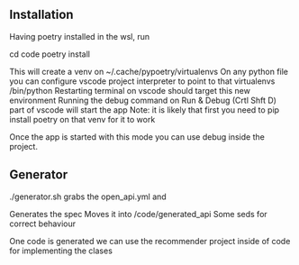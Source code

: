 ## Installation

Having poetry installed in the wsl, run

cd code
poetry install

This will create a venv on ~/.cache/pypoetry/virtualenvs
On any python file you can configure vscode project interpreter to point to that virtualenvs /bin/python
Restarting terminal on vscode should target this new environment
Running the debug command on Run & Debug (Crtl Shft D) part of vscode will start the app
Note: it is likely that first you need to pip install poetry on that venv for it to work

Once the app is started with this mode you can use debug inside the project.

## Generator

./generator.sh grabs the open_api.yml and

Generates the spec
Moves it into /code/generated_api
Some seds for correct behaviour

One code is generated we can use the recommender project inside of code for implementing the clases
